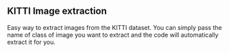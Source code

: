 KITTI Image extraction
-------
Easy way to extract images from the KITTI dataset. You can simply pass the name of class of image you want to extract and the code will automatically extract it for you.